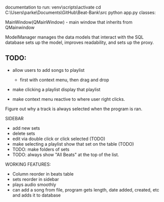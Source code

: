 documentation
to run:
venv\scripts\activate
cd C:\Users\parke\Documents\GitHub\Beat-Bank\src
python app.py
classes:

MainWindow(QMainWindow) - main window that inherits from QMainwindow

ModelManager manages the data models that interact with the SQL database
    sets up the model, improves readability, and sets up the proxy.


TODO:
- 
- allow users to add songs to playlist 
    - first with context menu, then drag and drop

- make clicking a playlist display that playlist
- make context menu reactive to where user right clicks.



Figure out why a track is always selected when the program is ran.



SIDEBAR
- add new sets
- delete sets
- edit via double click or click selected (TODO)
- make selecting a playlist show that set on the table (TODO)
- TODO: make folders of sets
- TODO: always show "All Beats" at the top of the list.

WORKING FEATURES:
- Column reorder in beats table
- sets reorder in sidebar
- plays audio smoothly
- can add a song from file, program gets length, date added, created, etc and adds it to database


